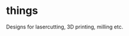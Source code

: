 [//]: # (Autogenerated by https://github.com/BarnabyShearer/meta)

# things

Designs for lasercutting, 3D printing, milling etc.

